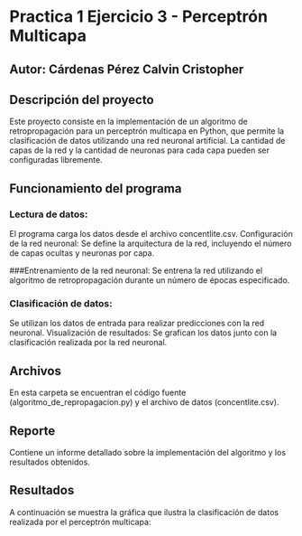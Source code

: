 # Practica 1 Ejercicio 3 - Perceptrón Multicapa
## Autor: Cárdenas Pérez Calvin Cristopher

## Descripción del proyecto

Este proyecto consiste en la implementación de un algoritmo de retropropagación para un perceptrón multicapa en Python, que permite la clasificación de datos utilizando una red neuronal artificial. La cantidad de capas de la red y la cantidad de neuronas para cada capa pueden ser configuradas libremente.

## Funcionamiento del programa

### Lectura de datos: 
El programa carga los datos desde el archivo concentlite.csv.
Configuración de la red neuronal: Se define la arquitectura de la red, incluyendo el número de capas ocultas y neuronas por capa.

###Entrenamiento de la red neuronal: 
Se entrena la red utilizando el algoritmo de retropropagación durante un número de épocas especificado.

### Clasificación de datos: 
Se utilizan los datos de entrada para realizar predicciones con la red neuronal.
Visualización de resultados: Se grafican los datos junto con la clasificación realizada por la red neuronal.

## Archivos

En esta carpeta se encuentran el código fuente (algoritmo_de_repropagacion.py) y el archivo de datos (concentlite.csv).

## Reporte

Contiene un informe detallado sobre la implementación del algoritmo y los resultados obtenidos.

## Resultados

A continuación se muestra la gráfica que ilustra la clasificación de datos realizada por el perceptrón multicapa:
